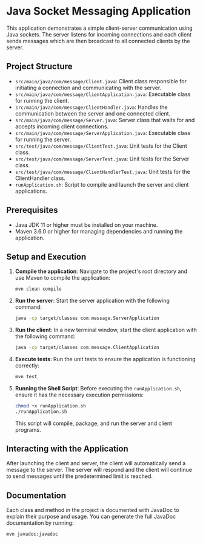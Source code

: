 # Java Socket Messaging Application

This application demonstrates a simple client-server communication using Java sockets. The server listens for incoming connections and each client sends messages which are then broadcast to all connected clients by the server.

## Project Structure

- `src/main/java/com/message/Client.java`: Client class responsible for initiating a connection and communicating with the server.
- `src/main/java/com/message/ClientApplication.java`: Executable class for running the client.
- `src/main/java/com/message/ClientHandler.java`: Handles the communication between the server and one connected client.
- `src/main/java/com/message/Server.java`: Server class that waits for and accepts incoming client connections.
- `src/main/java/com/message/ServerApplication.java`: Executable class for running the server.
- `src/test/java/com/message/ClientTest.java`: Unit tests for the Client class.
- `src/test/java/com/message/ServerTest.java`: Unit tests for the Server class.
- `src/test/java/com/message/ClientHandlerTest.java`: Unit tests for the ClientHandler class.
- `runApplication.sh`: Script to compile and launch the server and client applications.

## Prerequisites

- Java JDK 11 or higher must be installed on your machine.
- Maven 3.6.0 or higher for managing dependencies and running the application.

## Setup and Execution

1. **Compile the application**: Navigate to the project's root directory and use Maven to compile the application:

    ```sh
    mvn clean compile
    ```

2. **Run the server**: Start the server application with the following command:

    ```sh
    java -cp target/classes com.message.ServerApplication
    ```

3. **Run the client**: In a new terminal window, start the client application with the following command:

    ```sh
    java -cp target/classes com.message.ClientApplication
    ```

4. **Execute tests**: Run the unit tests to ensure the application is functioning correctly:

    ```sh
    mvn test
    ```

5. **Running the Shell Script**: Before executing the `runApplication.sh`, ensure it has the necessary execution permissions:

    ```sh
    chmod +x runApplication.sh
    ./runApplication.sh
    ```

   This script will compile, package, and run the server and client programs.

## Interacting with the Application

After launching the client and server, the client will automatically send a message to the server. The server will respond and the client will continue to send messages until the predetermined limit is reached.

## Documentation

Each class and method in the project is documented with JavaDoc to explain their purpose and usage. You can generate the full JavaDoc documentation by running:

```sh
mvn javadoc:javadoc
